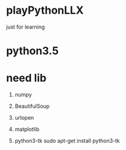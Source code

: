 # playPythonLLX
just for learning

# python3.5

# need lib 
1. numpy

2. BeautifulSoup

3. urlopen

4. matplotlib

5. python3-tk
    sudo apt-get install python3-tk